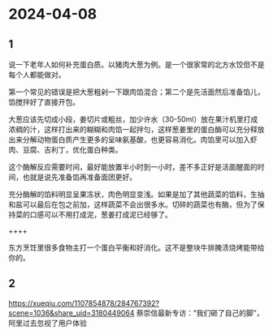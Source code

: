# 2024-04-08

## 1


说一下老年人如何补充蛋白质。以猪肉大葱为例。是一个很家常的北方水饺但不是每个人都能做对。

第一个常见的错误是把大葱粗剁一下跟肉馅混合；第二个是先活面然后准备馅儿，馅搅拌好了直接开包。

大葱应该先切成小段，姜切片或粗丝，加少许水（30-50ml）放在果汁机里打成浓稠的汁，这样打出来的糊糊和肉馅一起拌匀，这样葱姜里的蛋白酶可以充分释放出来分解动物蛋白质产生更多的呈味氨基酸，也更容易消化。肉馅里可以加入虾肉、豆腐、吉利丁，优化蛋白种类。

这个酶解反应需要时间，最好能放置半小时到一小时，差不多正好是活面醒面的时间，也就是说先准备馅再准备面团更好。

充分酶解的馅料明显呈果冻状，肉色明显变浅。如果是加了其他蔬菜的馅料，生抽和盐可以最后在包之前加，这样蔬菜不会出很多水。切碎的蔬菜也有酶，但为了保持菜的口感可以不用打成泥，葱姜打成泥已经够了。

++++

东方烹饪里很多食物主打一个蛋白平衡和好消化。这不是整块牛排腌渍烧烤能带给你的。






## 2


https://xueqiu.com/1107854878/284767392?scene=1036&share_uid=3180449064 蔡崇信最新专访：“我们砸了自己的脚”，阿里过去忽视了用户体验






